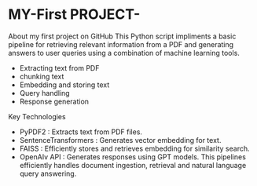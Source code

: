 # MY-First PROJECT-
About my first project on GitHub
This Python script impliments a basic pipeline for retrieving relevant information from a PDF and generating answers to user queries using a combination of machine learning tools.
* Extracting text from PDF
* chunking text
* Embedding and storing text
* Query handling
* Response generation
  
Key Technologies
* PyPDF2 : Extracts text from PDF files.
* SentenceTransformers : Generates vector embedding for text.
* FAISS : Efficiently stores and retrieves embedding for similarity search.
* OpenAIv API : Generates responses using GPT models.
This pipelines efficiently handles document ingestion, retrieval and natural language query answering.



